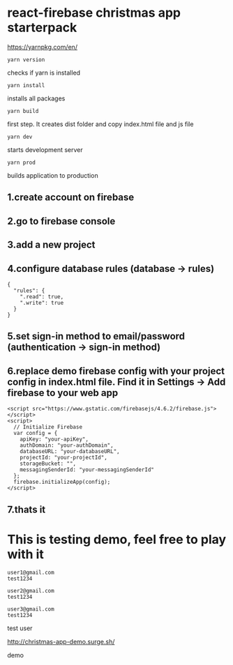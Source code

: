 # react-firebase christmas app starterpack  
https://yarnpkg.com/en/

```
yarn version
```
checks if yarn is installed

```
yarn install
```
installs all packages

```
yarn build  
```  
first step. It creates dist folder and copy index.html file and js file  
```
yarn dev  
```
starts development server

```
yarn prod
```
builds application to production  

## 1.create account on firebase
## 2.go to firebase console
## 3.add a new project
## 4.configure database rules (database -> rules)
```
{
  "rules": {
    ".read": true,
    ".write": true
  }
}
```
## 5.set sign-in method to email/password (authentication -> sign-in method)
## 6.replace demo firebase config with your project config in index.html file. Find it in Settings -> Add firebase to your web app
```
<script src="https://www.gstatic.com/firebasejs/4.6.2/firebase.js"></script>
<script>
  // Initialize Firebase
  var config = {
    apiKey: "your-apiKey",
    authDomain: "your-authDomain",
    databaseURL: "your-databaseURL",
    projectId: "your-projectId",
    storageBucket: "",
    messagingSenderId: "your-messagingSenderId"
  };
  firebase.initializeApp(config);
</script>
```
## 7.thats it

# This is testing demo, feel free to play with it
```
user1@gmail.com
test1234

user2@gmail.com
test1234

user3@gmail.com
test1234
```
test user

http://christmas-app-demo.surge.sh/

demo
